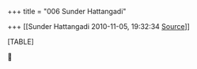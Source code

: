 +++
title = "006 Sunder Hattangadi"

+++
[[Sunder Hattangadi	2010-11-05, 19:32:34 [Source](https://groups.google.com/g/samskrita/c/E0z9kkfUWbI)]]



[TABLE]



